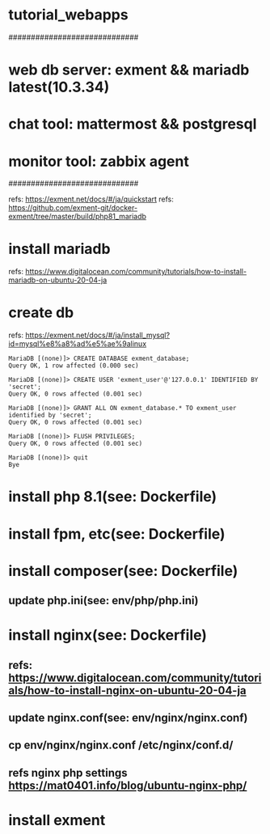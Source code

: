 # tutorial_webapps

#############################
# web db server: exment && mariadb latest(10.3.34)
# chat tool: mattermost && postgresql
# monitor tool: zabbix agent
#############################


refs: https://exment.net/docs/#/ja/quickstart
refs: https://github.com/exment-git/docker-exment/tree/master/build/php81_mariadb

# install mariadb
refs: https://www.digitalocean.com/community/tutorials/how-to-install-mariadb-on-ubuntu-20-04-ja

# create db
refs: https://exment.net/docs/#/ja/install_mysql?id=mysql%e8%a8%ad%e5%ae%9alinux

```
MariaDB [(none)]> CREATE DATABASE exment_database;
Query OK, 1 row affected (0.000 sec)

MariaDB [(none)]> CREATE USER 'exment_user'@'127.0.0.1' IDENTIFIED BY 'secret';
Query OK, 0 rows affected (0.001 sec)

MariaDB [(none)]> GRANT ALL ON exment_database.* TO exment_user identified by 'secret';
Query OK, 0 rows affected (0.001 sec)

MariaDB [(none)]> FLUSH PRIVILEGES;
Query OK, 0 rows affected (0.001 sec)

MariaDB [(none)]> quit
Bye
```



# install php 8.1(see: Dockerfile)
# install fpm, etc(see: Dockerfile)
# install composer(see: Dockerfile)
## update php.ini(see: env/php/php.ini)

# install nginx(see: Dockerfile)
## refs: https://www.digitalocean.com/community/tutorials/how-to-install-nginx-on-ubuntu-20-04-ja

## update nginx.conf(see: env/nginx/nginx.conf)
## cp env/nginx/nginx.conf /etc/nginx/conf.d/

## refs nginx php settings https://mat0401.info/blog/ubuntu-nginx-php/

# install exment
